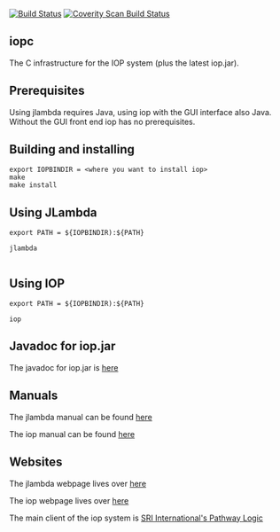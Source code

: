 
[![Build Status](https://travis-ci.org/SRI-CSL/iopc.svg?branch=master)](https://travis-ci.org/SRI-CSL/iopc)
[![Coverity Scan Build Status](https://scan.coverity.com/projects/5280/badge.svg)](https://scan.coverity.com/projects/5280)


## iopc


The C infrastructure for the IOP system (plus the latest iop.jar).

## Prerequisites

Using jlambda requires Java, using iop with the GUI interface also Java.
Without the GUI front end iop has no prerequisites.

## Building and installing 

```
export IOPBINDIR = <where you want to install iop>
make
make install
```

## Using JLambda

```
export PATH = ${IOPBINDIR):${PATH}

jlambda


```

## Using IOP 

```
export PATH = ${IOPBINDIR):${PATH}

iop

```
## Javadoc for iop.jar

The javadoc for iop.jar is [here](http://www.jlambda.com/~iop/g2d/doc/)

## Manuals

The jlambda manual can be found [here](https://github.com/SRI-CSL/iopc/blob/master/doc/jlambda_manual.pdf?raw=true)

The iop manual can be found [here](https://github.com/SRI-CSL/iopc/blob/master/doc/iop_manual.pdf?raw=true)

## Websites

The jlambda webpage lives over [here](http://jlambda.com/~iop/jlambda.html)

The iop webpage lives over [here](http://jlambda.com/~iop/)

The main client of the iop system is [SRI International's Pathway Logic](http://pl.csl.sri.com/)







